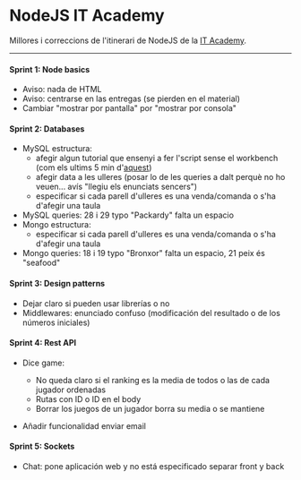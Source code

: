 # NodeJS IT Academy

Millores i correccions de l'itinerari de NodeJS de la [IT Academy](https://www.barcelonactiva.cat/es/itacademy).


___________________________

#### Sprint 1: Node basics

- Aviso: nada de HTML
- Aviso: centrarse en las entregas (se pierden en el material)
- Cambiar "mostrar por pantalla" por "mostrar por consola"


#### Sprint 2: Databases

- MySQL estructura: 
    - afegir algun tutorial que ensenyi a fer l'script sense el workbench (com els ultims 5 min d'[aquest](https://www.youtube.com/watch?v=YkrtjGD9IHU))
    - afegir data a les ulleres (posar lo de les queries a dalt perquè no ho veuen... avís "llegiu els enunciats sencers")
    - especificar si cada parell d'ulleres es una venda/comanda o s'ha d'afegir una taula
- MySQL queries: 28 i 29 typo "Packardy" falta un espacio
- Mongo estructura:
    - especificar si cada parell d'ulleres es una venda/comanda o s'ha d'afegir una taula
- Mongo queries: 18 i 19 typo "Bronxor" falta un espacio, 21 peix és "seafood"


#### Sprint 3: Design patterns

- Dejar claro si pueden usar librerías o no
- Middlewares: enunciado confuso (modificación del resultado o de los números iniciales)


#### Sprint 4: Rest API

- Dice game: 
    - No queda claro si el ranking es la media de todos o las de cada jugador ordenadas
    - Rutas con ID o ID en el body
    - Borrar los juegos de un jugador borra su media o se mantiene

- Añadir funcionalidad enviar email


#### Sprint 5: Sockets

- Chat: pone aplicación web y no está especificado separar front y back